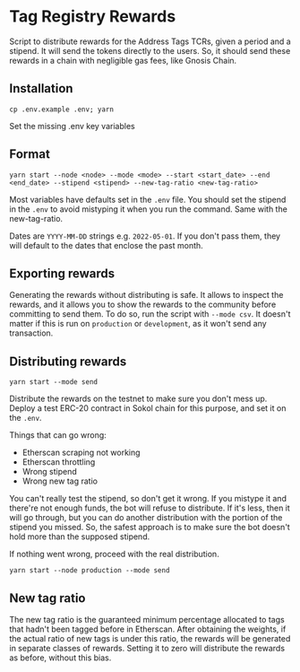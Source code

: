 # Tag Registry Rewards

Script to distribute rewards for the Address Tags TCRs, given a period and a stipend. It will send the tokens directly to the users. So, it should send these rewards in a chain with negligible gas fees, like Gnosis Chain.

## Installation

`cp .env.example .env; yarn`

Set the missing .env key variables

## Format

`yarn start --node <node> --mode <mode> --start <start_date> --end <end_date> --stipend <stipend> --new-tag-ratio <new-tag-ratio>`

Most variables have defaults set in the `.env` file. You should set the stipend in the `.env` to avoid mistyping it when you run the command. Same with the new-tag-ratio.

Dates are `YYYY-MM-DD` strings e.g. `2022-05-01`. If you don't pass them, they will default to the dates that enclose the past month.

## Exporting rewards

Generating the rewards without distributing is safe. It allows to inspect the rewards, and it allows you to show the rewards to the community before committing to send them. To do so, run the script with `--mode csv`. It doesn't matter if this is run on `production` or `development`, as it won't send any transaction.

## Distributing rewards

`yarn start --mode send`

Distribute the rewards on the testnet to make sure you don't mess up. Deploy a test ERC-20 contract in Sokol chain for this purpose, and set it on the `.env`.

Things that can go wrong:
- Etherscan scraping not working
- Etherscan throttling
- Wrong stipend
- Wrong new tag ratio

You can't really test the stipend, so don't get it wrong. If you mistype it and there're not enough funds, the bot will refuse to distribute. If it's less, then it will go through, but you can do another distribution with the portion of the stipend you missed. So, the safest approach is to make sure the bot doesn't hold more than the supposed stipend.

If nothing went wrong, proceed with the real distribution.

`yarn start --node production --mode send`

## New tag ratio

The new tag ratio is the guaranteed minimum percentage allocated to tags that hadn't been tagged before in Etherscan. After obtaining the weights, if the actual ratio of new tags is under this ratio, the rewards will be generated in separate classes of rewards. Setting it to zero will distribute the rewards as before, without this bias.
